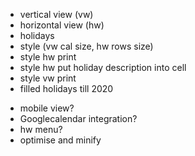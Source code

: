 + vertical view (vw)
+ horizontal view (hw)
+ holidays
+ style (vw cal size, hw rows size)
+ style hw print
+ style hw put holiday description into cell
+ style vw print
+ filled holidays till 2020

- mobile view?
- Googlecalendar integration?
- hw menu?
- optimise and minify